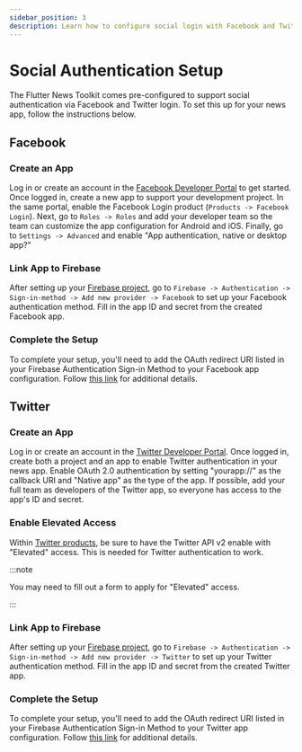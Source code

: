 ```yaml
---
sidebar_position: 3
description: Learn how to configure social login with Facebook and Twitter.
---
```


# Social Authentication Setup

The Flutter News Toolkit comes pre-configured to support social authentication via Facebook and Twitter login. To set this up for your news app, follow the instructions below.

## Facebook

### Create an App

Log in or create an account in the [Facebook Developer Portal](https://developers.facebook.com/apps/) to get started. Once logged in, create a new app to support your development project. In the same portal, enable the Facebook Login product (`Products -> Facebook Login`). Next, go to `Roles -> Roles` and add your developer team so the team can customize the app configuration for Android and iOS. Finally, go to `Settings -> Advanced` and enable "App authentication, native or desktop app?"

### Link App to Firebase

After setting up your [Firebase project](https://flutter.github.io/news_toolkit/project_configuration/firebase), go to `Firebase -> Authentication -> Sign-in-method -> Add new provider -> Facebook` to set up your Facebook authentication method. Fill in the app ID and secret from the created Facebook app.

### Complete the Setup

To complete your setup, you'll need to add the OAuth redirect URI listed in your Firebase Authentication Sign-in Method to your Facebook app configuration. Follow [this link](https://firebase.google.com/docs/auth/?authuser=0&hl=en) for additional details.

## Twitter

### Create an App

Log in or create an account in the [Twitter Developer Portal](https://developer.twitter.com/). Once logged in, create both a project and an app to enable Twitter authentication in your news app. Enable OAuth 2.0 authentication by setting "yourapp://" as the callback URI and "Native app" as the type of the app. If possible, add your full team as developers of the Twitter app, so everyone has access to the app's ID and secret.

### Enable Elevated Access

Within [Twitter products](https://developer.twitter.com/en/portal/products), be sure to have the Twitter API v2 enable with "Elevated" access. This is needed for Twitter authentication to work.

:::note

You may need to fill out a form to apply for "Elevated" access.

:::

### Link App to Firebase

After setting up your [Firebase project](https://flutter.github.io/news_toolkit/project_configuration/firebase), go to `Firebase -> Authentication -> Sign-in-method -> Add new provider -> Twitter` to set up your Twitter authentication method. Fill in the app ID and secret from the created Twitter app.

### Complete the Setup

To complete your setup, you'll need to add the OAuth redirect URI listed in your Firebase Authentication Sign-in Method to your Twitter app configuration. Follow [this link](https://firebase.google.com/docs/auth/?authuser=0&hl=en) for additional details.
